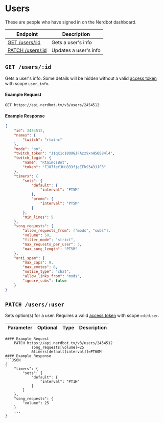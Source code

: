 # Users

These are people who have signed in on the Nerdbot dashboard.

|Endpoint|Description|
|---|---|
|[GET /users/:id](#get-usersid)|Gets a user's info|
|[PATCH /users/:id](#patch-usersid)|Updates a user's info|

## `GET /users/:id`
Gets a user's info. Some details will be hidden without a valid [access token](../authentication.md) with scope `user_info`.

#### Example Request
    GET https://api.nerdbot.tv/v3/users/2454512
#### Example Response
```JSON
{
    "id": 2454512,
    "names": {
        "twitch": "rtainc"
    },
    "mode": "on",
    "twitch_token": "J1qK1c18UUGJFAzz9xnH56584l4",
    "twitch_login": {
        "name": "RtaincsBot",
        "token": "FJ87fefJHH833fjeEFk9343JJF3"
    },
    "timers": {
        "sets": {
            "default": {
                "interval": "PT5M"
            },
            "promo": {
                "interval": "PT5M"
            }
        },
        "min_lines": 5
    },
    "song_requests": {
        "allow_requests_from": ["mods", "subs"],
        "volume": 50,
        "filter_mode": "strict",
        "max_requests_per_user": 3,
        "max_song_length": "PT5M"
    },
    "anti_spam": {
        "max_caps": 8,
        "max_emotes": 8,
        "notice_type": "chat",
        "allow_links_from": "mods",
        "ignore_subs": false
    }
}
```
## `PATCH /users/:user`
Sets option(s) for a user. Requires a valid [access token](../authentication.md) with scope `editUser`.

|Parameter|Optional|Type|Description|
---|---|---|---
```
#### Example Request
    PATCH https://api.nerdbot.tv/v3/users/2454512
            song_requests[volume]=25
            &timers[default[interval]]=PT60M
#### Example Response
```JSON
{
    "timers": {
        "sets": {
            "default": {
                "interval": "PT1H"
            }
        }
    },
    "song_requests": {
        "volume": 25
    }
    ...
}
```
